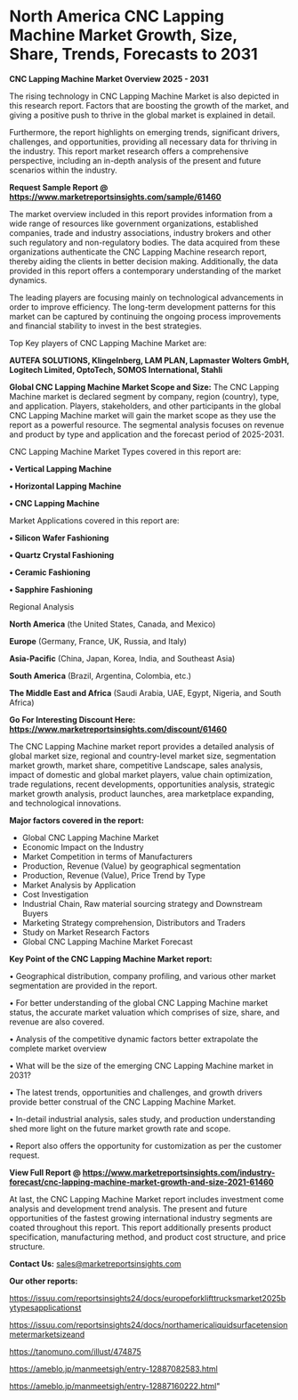 # North America CNC Lapping Machine Market Growth, Size, Share, Trends, Forecasts to 2031

<Strong> CNC Lapping Machine Market Overview 2025 - 2031</strong>

The rising technology in CNC Lapping Machine Market is also depicted in this research report. Factors that are boosting the growth of the market, and giving a positive push to thrive in the global market is explained in detail.

Furthermore, the report highlights on emerging trends, significant drivers, challenges, and opportunities, providing all necessary data for thriving in the industry. This report market research offers a comprehensive perspective, including an in-depth analysis of the present and future scenarios within the industry.

<strong>Request Sample Report @ <a href=https://www.marketreportsinsights.com/sample/61460>https://www.marketreportsinsights.com/sample/61460</a></strong>

The market overview included in this report provides information from a wide range of resources like government organizations, established companies, trade and industry associations, industry brokers and other such regulatory and non-regulatory bodies. The data acquired from these organizations authenticate the CNC Lapping Machine research report, thereby aiding the clients in better decision making. Additionally, the data provided in this report offers a contemporary understanding of the market dynamics.

The leading players are focusing mainly on technological advancements in order to improve efficiency. The long-term development patterns for this market can be captured by continuing the ongoing process improvements and financial stability to invest in the best strategies.

Top Key players of CNC Lapping Machine Market are:

<strong>AUTEFA SOLUTIONS, Klingelnberg, LAM PLAN, Lapmaster Wolters GmbH, Logitech Limited, OptoTech, SOMOS International, Stahli</strong>

<strong><b>Global CNC Lapping Machine Market Scope and Size:</b></strong>
The CNC Lapping Machine market is declared segment by company, region (country), type, and application. Players, stakeholders, and other participants in the global CNC Lapping Machine market will gain the market scope as they use the report as a powerful resource. The segmental analysis focuses on revenue and product by type and application and the forecast period of 2025-2031.

CNC Lapping Machine Market Types covered in this report are:

<strong>• Vertical Lapping Machine

• Horizontal Lapping Machine

• CNC Lapping Machine</strong>

Market Applications covered in this report are:

<strong>• Silicon Wafer Fashioning

• Quartz Crystal Fashioning

• Ceramic Fashioning

• Sapphire Fashioning</strong> 

Regional Analysis

<strong>North America</strong> (the United States, Canada, and Mexico)

<strong>Europe</strong> (Germany, France, UK, Russia, and Italy)

<strong>Asia-Pacific</strong> (China, Japan, Korea, India, and Southeast Asia)

<strong>South America</strong> (Brazil, Argentina, Colombia, etc.)

<strong>The Middle East and Africa</strong> (Saudi Arabia, UAE, Egypt, Nigeria, and South Africa)

<strong>Go For Interesting Discount Here: <a href=https://www.marketreportsinsights.com/discount/61460>https://www.marketreportsinsights.com/discount/61460</a></strong>

The CNC Lapping Machine market report provides a detailed analysis of global market size, regional and country-level market size, segmentation market growth, market share, competitive Landscape, sales analysis, impact of domestic and global market players, value chain optimization, trade regulations, recent developments, opportunities analysis, strategic market growth analysis, product launches, area marketplace expanding, and technological innovations.

<strong><b>Major factors covered in the report:</b></strong>
<ul>
  <li>Global CNC Lapping Machine Market </li>
  <li>Economic Impact on the Industry</li>
  <li>Market Competition in terms of Manufacturers</li>
  <li>Production, Revenue (Value) by geographical segmentation</li>
  <li>Production, Revenue (Value), Price Trend by Type</li>
  <li>Market Analysis by Application</li>
  <li>Cost Investigation</li>
  <li>Industrial Chain, Raw material sourcing strategy and Downstream Buyers</li>
  <li>Marketing Strategy comprehension, Distributors and Traders</li>
  <li>Study on Market Research Factors</li>
  <li>Global CNC Lapping Machine Market Forecast</li>
</ul>

<strong><b>Key Point of the CNC Lapping Machine Market report:</b></strong>

• Geographical distribution, company profiling, and various other market segmentation are provided in the report.

• For better understanding of the global CNC Lapping Machine market status, the accurate market valuation which comprises of size, share, and revenue are also covered.

• Analysis of the competitive dynamic factors better extrapolate the complete market overview

• What will be the size of the emerging CNC Lapping Machine market in 2031?

• The latest trends, opportunities and challenges, and growth drivers provide better construal of the CNC Lapping Machine Market.

• In-detail industrial analysis, sales study, and production understanding shed more light on the future market growth rate and scope.

• Report also offers the opportunity for customization as per the customer request.

<strong><b>View Full Report @ <a href=https://www.marketreportsinsights.com/industry-forecast/cnc-lapping-machine-market-growth-and-size-2021-61460>https://www.marketreportsinsights.com/industry-forecast/cnc-lapping-machine-market-growth-and-size-2021-61460</a></b></strong>


At last, the CNC Lapping Machine Market report includes investment come analysis and development trend analysis. The present and future opportunities of the fastest growing international industry segments are coated throughout this report. This report additionally presents product specification, manufacturing method, and product cost structure, and price structure.

<strong>Contact Us:</strong>
sales@marketreportsinsights.com

<strong>Our other reports:</strong>

<a href=https://issuu.com/reportsinsights24/docs/europeforklifttrucksmarket2025bytypesapplicationst>https://issuu.com/reportsinsights24/docs/europeforklifttrucksmarket2025bytypesapplicationst</a>

<a href=https://issuu.com/reportsinsights24/docs/northamericaliquidsurfacetensionmetermarketsizeand>https://issuu.com/reportsinsights24/docs/northamericaliquidsurfacetensionmetermarketsizeand</a>

<a href=https://tanomuno.com/illust/474875>https://tanomuno.com/illust/474875</a>

<a href=https://ameblo.jp/manmeetsigh/entry-12887082583.html>https://ameblo.jp/manmeetsigh/entry-12887082583.html</a>

<a href=https://ameblo.jp/manmeetsigh/entry-12887160222.html>https://ameblo.jp/manmeetsigh/entry-12887160222.html</a>"
